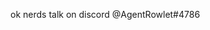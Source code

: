 ok nerds talk on discord @AgentRowlet#4786
<!---
AgentRowlet/AgentRowlet is a ✨ special ✨ repository because its `README.md` (this file) appears on your GitHub profile.
You can click the Preview link to take a look at your changes.
--->
